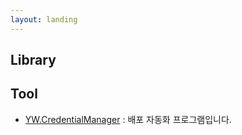```yaml
---
layout: landing
---
```


## Library

## Tool
- [YW.CredentialManager](./CredentialManager) : 배포 자동화 프로그램입니다.
